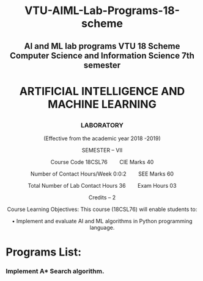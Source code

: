 # <p align="center">VTU-AIML-Lab-Programs-18-scheme</p>
## <p align="center">AI and ML lab programs VTU 18 Scheme Computer Science and Information Science 7th semester</p>

# <p align="center">ARTIFICIAL INTELLIGENCE AND MACHINE LEARNING</p>
### <p align="center">LABORATORY</p>

<p align="center">(Effective from the academic year 2018 -2019)</p>
<p align="center">SEMESTER – VII</p>
 <p align="center">Course Code 18CSL76&nbsp;&nbsp;&nbsp;&nbsp;&nbsp;&nbsp;&nbsp;&nbsp;CIE Marks 40</p>
 <p align="center">Number of Contact Hours/Week 0:0:2&nbsp;&nbsp;&nbsp;&nbsp;&nbsp;&nbsp;&nbsp;&nbsp;SEE Marks 60</p>
 <p align="center">Total Number of Lab Contact Hours 36&nbsp;&nbsp;&nbsp;&nbsp;&nbsp;&nbsp;&nbsp;&nbsp;Exam Hours 03</p>
<p align="center">Credits – 2</p>
<p align="center">Course Learning Objectives: This course (18CSL76) will enable students to:</p>
<p align="center"> • Implement and evaluate AI and ML algorithms in Python programming language. </p>

# Programs List:
### Implement A* Search algorithm.




